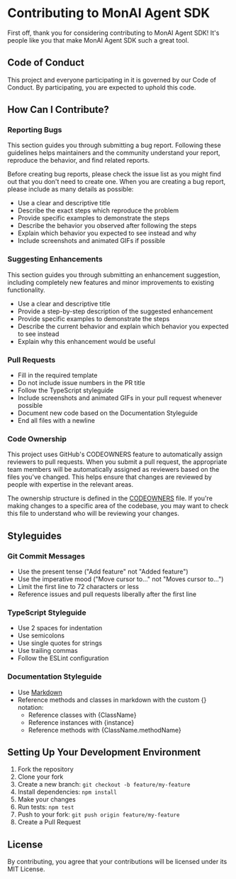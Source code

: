 # Contributing to MonAI Agent SDK

First off, thank you for considering contributing to MonAI Agent SDK! It's people like you that make MonAI Agent SDK such a great tool.

## Code of Conduct

This project and everyone participating in it is governed by our Code of Conduct. By participating, you are expected to uphold this code.

## How Can I Contribute?

### Reporting Bugs

This section guides you through submitting a bug report. Following these guidelines helps maintainers and the community understand your report, reproduce the behavior, and find related reports.

Before creating bug reports, please check the issue list as you might find out that you don't need to create one. When you are creating a bug report, please include as many details as possible:

* Use a clear and descriptive title
* Describe the exact steps which reproduce the problem
* Provide specific examples to demonstrate the steps
* Describe the behavior you observed after following the steps
* Explain which behavior you expected to see instead and why
* Include screenshots and animated GIFs if possible

### Suggesting Enhancements

This section guides you through submitting an enhancement suggestion, including completely new features and minor improvements to existing functionality.

* Use a clear and descriptive title
* Provide a step-by-step description of the suggested enhancement
* Provide specific examples to demonstrate the steps
* Describe the current behavior and explain which behavior you expected to see instead
* Explain why this enhancement would be useful

### Pull Requests

* Fill in the required template
* Do not include issue numbers in the PR title
* Follow the TypeScript styleguide
* Include screenshots and animated GIFs in your pull request whenever possible
* Document new code based on the Documentation Styleguide
* End all files with a newline

### Code Ownership

This project uses GitHub's CODEOWNERS feature to automatically assign reviewers to pull requests. When you submit a pull request, the appropriate team members will be automatically assigned as reviewers based on the files you've changed. This helps ensure that changes are reviewed by people with expertise in the relevant areas.

The ownership structure is defined in the [CODEOWNERS](CODEOWNERS) file. If you're making changes to a specific area of the codebase, you may want to check this file to understand who will be reviewing your changes.

## Styleguides

### Git Commit Messages

* Use the present tense ("Add feature" not "Added feature")
* Use the imperative mood ("Move cursor to..." not "Moves cursor to...")
* Limit the first line to 72 characters or less
* Reference issues and pull requests liberally after the first line

### TypeScript Styleguide

* Use 2 spaces for indentation
* Use semicolons
* Use single quotes for strings
* Use trailing commas
* Follow the ESLint configuration

### Documentation Styleguide

* Use [Markdown](https://daringfireball.net/projects/markdown)
* Reference methods and classes in markdown with the custom {} notation:
    * Reference classes with {ClassName}
    * Reference instances with {instance}
    * Reference methods with {ClassName.methodName}

## Setting Up Your Development Environment

1. Fork the repository
2. Clone your fork
3. Create a new branch: `git checkout -b feature/my-feature`
4. Install dependencies: `npm install`
5. Make your changes
6. Run tests: `npm test`
7. Push to your fork: `git push origin feature/my-feature`
8. Create a Pull Request

## License

By contributing, you agree that your contributions will be licensed under its MIT License. 